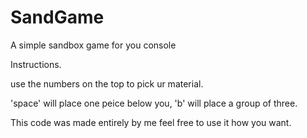 # SandGame
A simple sandbox game for you console

Instructions.

use the numbers on the top to pick ur material.

'space' will place one peice below you,
'b' will place a group of three.

This code was made entirely by me feel free to use it how you want.
